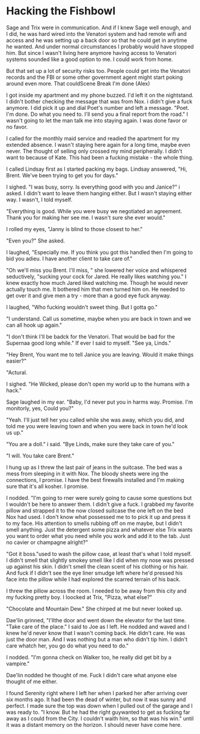 #  Hacking the Fishbowl

Sage and Trix were in communication. And if I knew Sage well enough, and I did,
he was hard wired into the Venatori system and had remote wifi and access and he
was setting up a back door so that he could get in anytime he wanted. And under
normal circumstances I probably would have stopped him. But since I wasn't
living here anymore having access to Venatori systems sounded like a good option
to me. I could work from home.

But that set up a lot of security risks too. People could get into the Venatori
records and the FBI or some other government agent might start poking around
even more. That couldScene Break
 I'm done (Alex)

I got inside my apartment and my phone buzzed. I'd left it on the nightstand. I
didn't bother checking the message that was from Nox. i didn't give a fuck
anymore. I did pick it up and dial Poet's number and left a message. "Poet. I'm
done. Do what you need to. I'll send you a final report from the road." I wasn't
going to let the man talk me into staying again. I was done favor or no favor.

I called for the monthly maid service and readied the apartment for my extended
absence. I wasn't staying here again for a long time, maybe even never. The
thought of selling only crossed my mind peripherally. I didn't want to because
of Kate. This had been a fucking mistake - the whole thing.

I called Lindsay first as I started packing my bags. Lindsay answered, "Hi,
Brent. We've been trying to get you for days."

I sighed. "I was busy, sorry. Is everything good with you and Janice?" i asked.
I didn't want to leave them hanging either. But I wasn't staying either way. I
wasn't, I told myself.

"Everything is good. While you were busy we negotiated an agreement. Thank you
for making her see me. I wasn't sure she ever would."

I rolled my eyes, "Janny is blind to those closest to her."

"Even you?" She asked.

I laughed, "Especially me. If you think you got this handled then I'm going to
bid you adieu. I have another client to take care of."

"Oh we'll miss you Brent. I'll miss, " she lowered her voice and whispered
seductively, "sucking your cock for Jared. He really likes watching you." I knew
exactly how much Jared liked watching me. Though he would never actually touch
me. It bothered him that men turned him on. He needed to get over it and give
men a try - more than a good eye fuck anyway.

I laughed, "Who fucking wouldn't sweet thing. But I gotta go."

"I understand. Call us sometime, maybe when you are back in town and we can all
hook up again."

"I don't think I'll be badck for the Venatori. That would be bad for the
Supernaa good long while." If ever I said to myself.
"See ya, Linds."

"Hey Brent, You want me to tell Janice you are leaving. Would it make things
easier?"

"Actural.

I sighed. "He Wicked, please don't open my world up to the humans with a hack."

Sage laughed in my ear. "Baby, I'd never put you in harms way. Promise. I'm
monitorly, yes, Could you?"

"Yeah. I'll just tell her you called while she was away, which you did, and told
me you were leaving town and when you were back in town he'd look us up."

"You are a doll." i said. "Bye Linds, make sure they take care of you."

"I will. You take care Brent."

I hung up as I threw the last pair of jeans in the suitcase. The bed was a mess
from sleeping in it with Nox. The bloody sheets were ing the connections, I promise. I have the best firewalls installed and
I'm making sure that it's all kosher. I promise.

I nodded. "I'm going to rner were surely
going to cause some questions but I wouldn't be here to answer them. I didn't
give a fuck. I grabbed my favorite pillow and strapped it to the now closed
suitcase the one left on the bed Nox had used. I don't know what possessed me to
to pick it up and press it to my face. His attention to smells rubbing off on me
maybe, but I didn't smell anything. Just the detergent some pizza and whatever else Trix wants you want to
order what you need while you work and add it to the tab. Just no cavier or
champagne alright?"

"Got it boss."used to wash the pillow
case, at least that's what I told myself. I didn't smell that slightly smokey
smell like I did when my nose was pressed up against his skin. I didn't smell
the clean scent of his clothing or his hair. And fuck if I didn't see the eye
liner smudge left where he'd pressed his face into the pillow while I had
explored the scarred terrain of his back.

I threw the pillow across the room. I needed to be away from this city and my
fucking pretty boy. I loocked at Trix, "Pizza, what else?"

"Chocolate and Mountain Dew." She chirped at me but never looked up.

Dae'lin grinned, "I'llthe door and went down the elevator for the last
time. "Take care of the place." I said to Joe as I left. He nodded and waved and
I knew he'd never know that I wasn't coming back. He didn't care. He was just
the door man. And I was nothing but a man who didn't tip him. I didn't care whatch her, you go do what you need to do."

I nodded. "I'm gonna check on Walker too, he really did get bit by a vampire."

Dae'lin nodded
he thought of me. Fuck I didn't care what anyone else thought of me either.

I found Serenity right where I left her when I parked her after arriving over
six months ago. It had been the dead of winter, but now it was sunny and
perfect. I made sure the top was down when I pulled out of the garage and I was
ready to. "I know. But he had the right guywanted to get as fucking far away as I could from the City. I
couldn't waith him, so that was his
win." until it was a distant memory on the horizon. I should never have
come here.


<!--stackedit_data:
eyJoaXN0b3J5IjpbMTc4MzgzNzE1MV19
-->